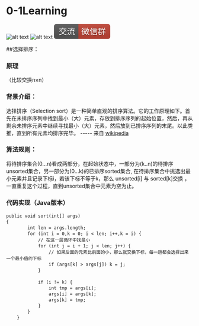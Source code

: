 # 0-1Learning

![alt text](../../static/common/svg/luoxiaosheng.svg "公众号")
![alt text](../../static/common/svg/luoxiaosheng_learning.svg "学习")
![alt text](../../static/common/svg/luoxiaosheng_wechat.svg "微信")


##选择排序：

### 原理
（比较交换n×n）

### 背景介绍： 
选择排序（Selection sort）是一种简单直观的排序算法。它的工作原理如下。首先在未排序序列中找到最小（大）元素，存放到排序序列的起始位置，然后，再从剩余未排序元素中继续寻找最小（大）元素，然后放到已排序序列的末尾。以此类推，直到所有元素均排序完毕。 ----- 来自 [wikipedia](https://zh.wikipedia.org/wiki/%E9%80%89%E6%8B%A9%E6%8E%92%E5%BA%8F) 

### 算法规则： 
将待排序集合(0...n)看成两部分，在起始状态中，一部分为(k..n)的待排序unsorted集合，另一部分为(0...k)的已排序sorted集合,
在待排序集合中挑选出最小元素并且记录下标i，若该下标不等于k，那么 unsorted[i] 与 sorted[k]交换 ，
一直重复这个过程，直到unsorted集合中元素为空为止。 

### 代码实现（Java版本）
```
public void sort(int[] args) 
{
        int len = args.length;
        for (int i = 0,k = 0; i < len; i++,k = i) {
            // 在这一层循环中找最小
            for (int j = i + 1; j < len; j++) {
                // 如果后面的元素比前面的小，那么就交换下标，每一趟都会选择出来一个最小值的下标
                if (args[k] > args[j]) k = j;
    		}
    
    		if (i != k) {
    			int tmp = args[i];
    			args[i] = args[k];
    			args[k] = tmp;
    		}
    	}
    }
```
